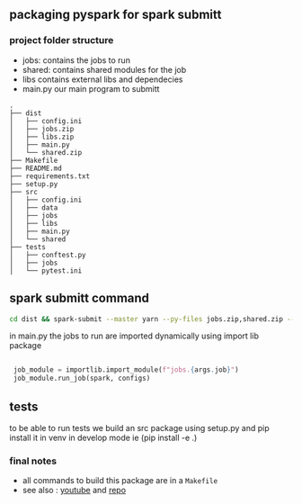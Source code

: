 
## packaging pyspark for spark submitt 
### project folder structure 
* jobs: contains the jobs to run 
* shared: contains shared modules for the job 
* libs contains external libs and dependecies
* main.py our main program to submitt 


```
.
├── dist
│   ├── config.ini
│   ├── jobs.zip
│   ├── libs.zip
│   ├── main.py
│   └── shared.zip
├── Makefile
├── README.md
├── requirements.txt
├── setup.py
├── src
│   ├── config.ini
│   ├── data
│   ├── jobs
│   ├── libs
│   ├── main.py
│   └── shared
├── tests
│   ├── conftest.py
│   ├── jobs
│   └── pytest.ini

```
## spark submitt command 

```bash
cd dist && spark-submit --master yarn --py-files jobs.zip,shared.zip --files config.ini main.py  --job movies
```
in main.py the jobs to run are imported dynamically using import lib package 

```py

 job_module = importlib.import_module(f"jobs.{args.job}")
 job_module.run_job(spark, configs)

```

## tests 
to be able to run tests we build an src package using setup.py and pip install it in venv in develop mode ie (pip install -e .)

### final notes 
*  all commands to build this package are in a `Makefile`
* see also : [youtube](https://www.youtube.com/watch?v=Bp0XvA3wIXw&t=1370s) and [repo](https://github.com/pchrabka/PySpark-PyData)